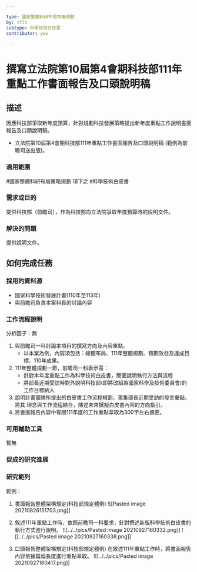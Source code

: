 ```yaml
---

type: 國家整體科研布局策略規劃
by: ctli
subtype: 科學技術白皮書 
contributer: ywu

---
```


# 撰寫立法院第10屆第4會期科技部111年重點工作書面報告及口頭說明稿


## 描述
因應科技部爭取新年度預算，針對規劃科技發展策略提出新年度重點工作說明書面報告及口頭說明稿。
- 立法院第10屆第4會期科技部111年重點工作書面報告及口頭說明稿 (範例為前瞻司送出版)。

### 適用範圍
#國家整體科研布局策略規劃   項下之 #科學技術白皮書 

### 需求或目的
提供科技部（前瞻司），作為科技部向立法院爭取年度預算時的說明文件。

### 解決的問題
提供說明文件。

## 如何完成任務
### 採用的資料源
- 國家科學技術發展計畫(110年至113年)
- 與前瞻司負責本案科長的討論內容

### 工作流程說明
分析因子：無


1. 與前瞻司一科討論本項目的撰寫方向及內容重點。
      - 以本案為例，內容須包括：總體布局、111年整體規劃、預期效益及達成目標、110年成果。
2. 111年整體規劃一節，前瞻司一科表示需：
      - 針對本年度重點工作為科學技術白皮書，簡要說明執行方法與流程
      - 將部長近期受訪時對外說明科技部(即將改組為國家科學及技術委員會)的工作目標納入
3. 說明計畫團隊所提出的白皮書工作流程規劃，蒐集部長近期受訪的發言重點，將其   理念與工作流程結合，陳述未來撰擬白皮書內容的方向指引。
4. 將書面報告內容中有關111年度的工作重點萃取為300字左右摘要。


### 可用輔助工具
暫無

### 促成的研究進展


### 研究範列
範例：
1. 書面報告整體架構規定(科技部規定體例)
![[Pasted image 20210826151703.png]]

2. 敘述111年重點工作時，依照前瞻司一科要求，針對撰述新版科學技術白皮書的執行方式進行說明。
![[../../pics/Pasted image 20210927160332.png]]
![[../../pics/Pasted image 20210927160338.png]]

3. 口頭報告整體架構規定(科技部規定體例)
在敘述111年重點工作時，將書面報告內容依據篇幅長度進行重點萃取。
![[../../pics/Pasted image 20210927160417.png]]

